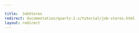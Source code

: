 ```yaml
---

title:  JobStores
redirect: documentation/quartz-2.x/tutorial/job-stores.html
layout: redirect
---
```

